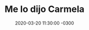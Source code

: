 ---
layout: post
category: Coqueto Escenario
date: 2020-03-20 11:30:00 -0300
title: Me lo dijo Carmela
image: https://oceano.uy/api/images/programas/Abrepalabra/carmelaaaaaaaaaaaaaa.jpg
summary: Lubo Adusto cerró una semana muy especial analizando más de las conferencias de prensa que día a día nos regala Presidencia. Desde el enojo de Luis, las medidas para todos y un viral de Carmela en el shopping, que parece no es de acá
file: https://audios.oceanofm.com/programas/Abrepalabra/20-03-20Coqueto.mp3
duration: 27:28
oceanourl: https://oceano.uy/abrepalabra/coqueto-escenario/21181-me-lo-dijo-carmela
---